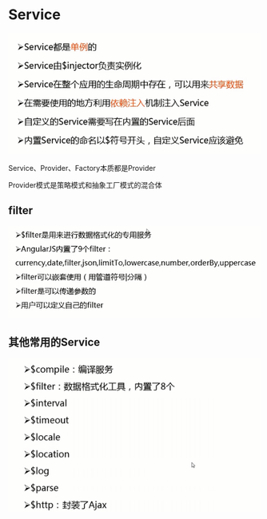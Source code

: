 # Service

![service](./img/service.png)



Service、Provider、Factory本质都是Provider

Provider模式是策略模式和抽象工厂模式的混合体


## filter

![filter.png](./img/filter.png)



## 其他常用的Service

![s_my.png](./img/s_my.png)



